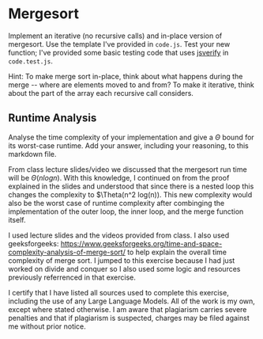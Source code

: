 # Mergesort

Implement an iterative (no recursive calls) and in-place version of mergesort.
Use the template I've provided in `code.js`. Test your new function; I've
provided some basic testing code that uses
[jsverify](https://jsverify.github.io/) in `code.test.js`.

Hint: To make merge sort in-place, think about what happens during the merge --
where are elements moved to and from? To make it iterative, think about the
part of the array each recursive call considers.

## Runtime Analysis

Analyse the time complexity of your implementation and give a $\Theta$ bound for
its worst-case runtime. Add your answer, including your reasoning, to this
markdown file.

From class lecture slides/video we discussed that the mergesort run time will be $\Theta(nlogn)$. With this knowledge, I continued on from the proof explained in the slides and understood that since there is a nested loop this changes the complexity to $\Theta(n^2 log(n)). This new complexity would also be the worst case of runtime complexity after combinging the implementation of the outer loop, the inner loop, and the merge function itself. 

I used lecture slides and the videos provided from class. I also used geeksforgeeks: https://www.geeksforgeeks.org/time-and-space-complexity-analysis-of-merge-sort/ to help explain the overall time complexity of merge sort. I jumped to this exercise because I had just worked on divide and conquer so I also used some logic and resources previously referrenced in that exercise.

I certify that I have listed all sources used to complete this exercise, including the use
of any Large Language Models. All of the work is my own, except where stated
otherwise. I am aware that plagiarism carries severe penalties and that if plagiarism is
suspected, charges may be filed against me without prior notice.
